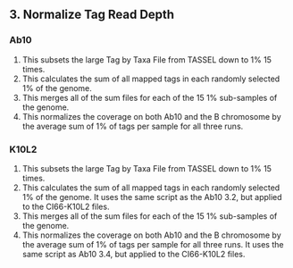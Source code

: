 ## 3. Normalize Tag Read Depth
### Ab10
1. This subsets the large Tag by Taxa File from TASSEL down to 1% 15 times.
2. This calculates the sum of all mapped tags in each randomly selected 1% of the genome. 
3. This merges all of the sum files for each of the 15 1% sub-samples of the genome. 
4. This normalizes the coverage on both Ab10 and the B chromosome by the average sum of 1% of tags per sample for all three runs.

### K10L2
1. This subsets the large Tag by Taxa File from TASSEL down to 1% 15 times.
2. This calculates the sum of all mapped tags in each randomly selected 1% of the genome. It uses the same script as the Ab10 3.2, but applied to the CI66-K10L2 files.
3. This merges all of the sum files for each of the 15 1% sub-samples of the genome.
4. This normalizes the coverage on both Ab10 and the B chromosome by the average sum of 1% of tags per sample for all three runs. It uses the same script as Ab10 3.4, but applied to the CI66-K10L2 files. 
